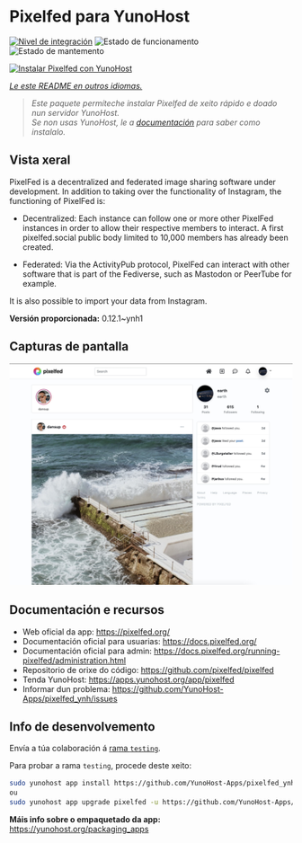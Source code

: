<!--
NOTA: Este README foi creado automáticamente por <https://github.com/YunoHost/apps/tree/master/tools/readme_generator>
NON debe editarse manualmente.
-->

# Pixelfed para YunoHost

[![Nivel de integración](https://dash.yunohost.org/integration/pixelfed.svg)](https://ci-apps.yunohost.org/ci/apps/pixelfed/) ![Estado de funcionamento](https://ci-apps.yunohost.org/ci/badges/pixelfed.status.svg) ![Estado de mantemento](https://ci-apps.yunohost.org/ci/badges/pixelfed.maintain.svg)

[![Instalar Pixelfed con YunoHost](https://install-app.yunohost.org/install-with-yunohost.svg)](https://install-app.yunohost.org/?app=pixelfed)

*[Le este README en outros idiomas.](./ALL_README.md)*

> *Este paquete permíteche instalar Pixelfed de xeito rápido e doado nun servidor YunoHost.*  
> *Se non usas YunoHost, le a [documentación](https://yunohost.org/install) para saber como instalalo.*

## Vista xeral

PixelFed is a decentralized and federated image sharing software under development.
In addition to taking over the functionality of Instagram, the functioning of PixelFed is:

* Decentralized: Each instance can follow one or more other PixelFed instances in order to allow their respective members to interact. A first pixelfed.social public body limited to 10,000 members has already been created.

* Federated: Via the ActivityPub protocol, PixelFed can interact with other software that is part of the Fediverse, such as Mastodon or PeerTube for example.

It is also possible to import your data from Instagram. 

**Versión proporcionada:** 0.12.1~ynh1

## Capturas de pantalla

![Captura de pantalla de Pixelfed](./doc/screenshots/screenshots.jpg)

## Documentación e recursos

- Web oficial da app: <https://pixelfed.org/>
- Documentación oficial para usuarias: <https://docs.pixelfed.org/>
- Documentación oficial para admin: <https://docs.pixelfed.org/running-pixelfed/administration.html>
- Repositorio de orixe do código: <https://github.com/pixelfed/pixelfed>
- Tenda YunoHost: <https://apps.yunohost.org/app/pixelfed>
- Informar dun problema: <https://github.com/YunoHost-Apps/pixelfed_ynh/issues>

## Info de desenvolvemento

Envía a túa colaboración á [rama `testing`](https://github.com/YunoHost-Apps/pixelfed_ynh/tree/testing).

Para probar a rama `testing`, procede deste xeito:

```bash
sudo yunohost app install https://github.com/YunoHost-Apps/pixelfed_ynh/tree/testing --debug
ou
sudo yunohost app upgrade pixelfed -u https://github.com/YunoHost-Apps/pixelfed_ynh/tree/testing --debug
```

**Máis info sobre o empaquetado da app:** <https://yunohost.org/packaging_apps>
